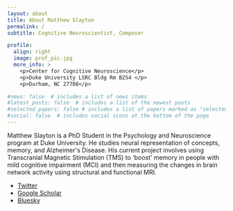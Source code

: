 ```yaml
---
layout: about
title: About Matthew Slayton
permalink: /
subtitle: Cognitive Neuroscientist, Composer

profile:
  align: right
  image: prof_pic.jpg
  more_info: >
    <p>Center for Cognitive Neuroscience</p>
    <p>Duke University LSRC Bldg Rm B254 </p>
    <p>Durham, NC 27708</p>

#news: false  # includes a list of news items
#latest_posts: false  # includes a list of the newest posts
#selected_papers: false # includes a list of papers marked as "selected={true}"
#social: false  # includes social icons at the bottom of the page
---
```


Matthew Slayton is a PhD Student in the Psychology and Neuroscience program at Duke University. He studies neural representation of concepts, memory, and Alzheimer's Disease. His current project involves using Transcranial Magnetic Stimulation (TMS) to ‘boost’ memory in people with mild cognitive impairment (MCI) and then measuring the changes in brain network activity using structural and functional MRI.

<ul class="social-media-list">
  <li><a href="https://twitter.com/mmmslayton" class="icon brands fab fa-twitter"><span class="label">Twitter</span></a></li>
  <li><a href="https://scholar.google.com/citations?user=jlMhcJUAAAAJ" class="ai ai-google-scholar"><span class="label">Google Scholar</span></a></li>
  <li><a href="https://bsky.app/profile/mslayton.bsky.social" class="icon brands"><span class="label">Bluesky</span></a></li>
</ul>


